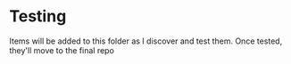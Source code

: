 # Testing
Items will be added to this folder as I discover and test them. Once tested, they'll move to the final repo